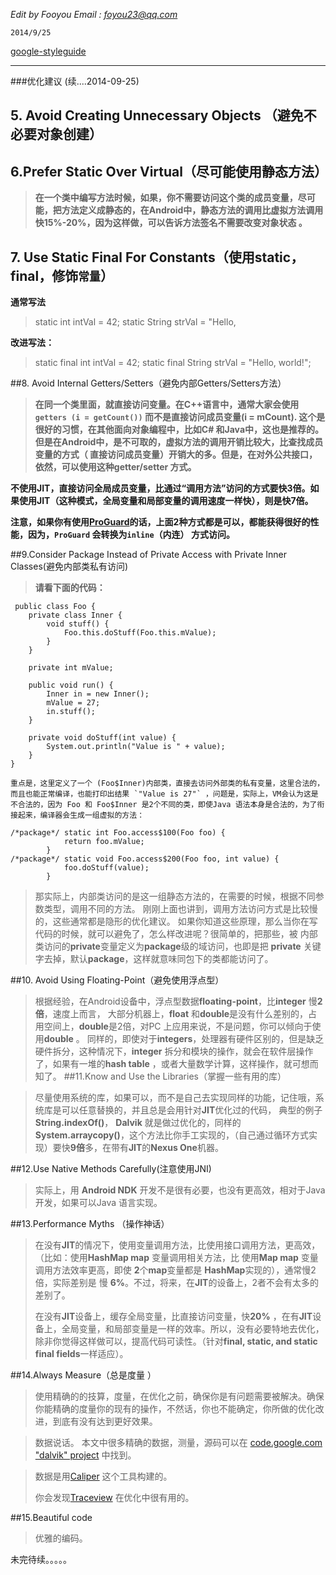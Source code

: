  _Edit by Fooyou Email : <foyou23@qq.com>_ 
    
    2014/9/25

[google-styleguide](http://google-styleguide.googlecode.com/svn/trunk/javaguide.html)

-------------------------------------
###优化建议  (续....2014-09-25)

## 5. Avoid Creating Unnecessary Objects （避免不必要对象创建）

## 6.Prefer Static Over Virtual（尽可能使用静态方法）

>**在一个类中编写方法时候，如果，你不需要访问这个类的成员变量，尽可能，把方法定义成静态的，在Android中，静态方法的调用比虚拟方法调用快15%-20%，因为这样做，可以告诉方法签名不需要改变对象状态 。**

## 7. Use Static Final For Constants（使用static，final，修饰`常量`）

**通常写法**	
>static int intVal = 42;
	static String strVal = "Hello, 
	
**改进写法：**	
>static final int intVal = 42;
static final String strVal = "Hello, world!";

##8. Avoid Internal Getters/Setters（避免内部Getters/Setters方法）

>  **在同一个类里面，就直接访问变量。在C++语言中，通常大家会使用`getters (i = getCount())` 而不是直接访问成员变量(i = mCount). 这个是很好的习惯，在其他面向对象编程中，比如C# 和Java中，这也是推荐的。但是在Android中，是不可取的，虚拟方法的调用开销比较大，比查找成员变量的方式（ 直接访问成员变量）开销大的多。但是，在对外公共接口，依然，可以使用这种getter/setter 方式。**
>  
**不使用JIT，直接访问全局成员变量，比通过“调用方法”访问的方式要快3倍。如果使用JIT（这种模式，全局变量和局部变量的调用速度一样快），则是快7倍。**
>
 **注意，如果你有使用[ProGuard](http://developer.android.com/tools/help/proguard.html)的话，上面2种方式都是可以，都能获得很好的性能，因为，`ProGuard` 会转换为`inline`（内连） 方式访问。**

##9.Consider Package Instead of Private Access with Private Inner Classes(避免内部类私有访问)
>**请看下面的代码：**

	 public class Foo {
	    private class Inner {
	        void stuff() {
	            Foo.this.doStuff(Foo.this.mValue);
	        }
	    }
	
	    private int mValue;
	
	    public void run() {
	        Inner in = new Inner();
	        mValue = 27;
	        in.stuff();
	    }
	
	    private void doStuff(int value) {
	        System.out.println("Value is " + value);
	    }
	}
>	
    重点是，这里定义了一个 (Foo$Inner)内部类，直接去访问外部类的私有变量，这里合法的，而且也能正常编译，也能打印出结果 `"Value is 27"` ，问题是，实际上，VM会认为这是不合法的，因为 Foo 和 Foo$Inner 是2个不同的类，即使Java 语法本身是合法的，为了衔接起来，编译器会生成一组虚拟的方法：

	/*package*/ static int Foo.access$100(Foo foo) {
			    return foo.mValue;
			}
	/*package*/ static void Foo.access$200(Foo foo, int value) {
			    foo.doStuff(value);
			}
>那实际上，内部类访问的是这一组静态方法的，在需要的时候，根据不同参数类型，调用不同的方法。	刚刚上面也讲到，调用方法访问方式是比较慢的，这些通常都是隐形的优化建议。
>如果你知道这些原理，那么当你在写代码的时候，就可以避免了，怎么样改进呢？很简单的，把那些，被 内部类访问的**private**变量定义为**package**级的域访问，也即是把 **private** 关键字去掉，默认**package**，这样就意味同包下的类都能访问了。

##10. Avoid Using Floating-Point（避免使用浮点型）
> 根据经验，在Android设备中，浮点型数据**floating-point**，比**integer** 慢**2倍**，速度上而言， 大部分机器上，**float** 和**double**是没有什么差别的，占用空间上，**double**是2倍，对PC 上应用来说，不是问题，你可以倾向于使用**double** 。
> 同样的，即使对于**integers**，处理器有硬件区别的，但是缺乏硬件拆分，这种情况下，**integer** 拆分和模块的操作，就会在软件层操作了，如果有一堆的**hash table** ，或者大量数学计算，这样操作，就可想而知了。
##11.Know and Use the Libraries（掌握一些有用的库）

> 尽量使用系统的库，如果可以，而不是自己去实现同样的功能，记住哦，系统库是可以任意替换的，并且总是会用针对**JIT**优化过的代码， 典型的例子 **String.indexOf()**， **Dalvik** 就是做过优化的，同样的 **System.arraycopy()**，这个方法比你手工实现的，（自己通过循环方式实现）要快**9倍**多，在带有**JIT**的**Nexus One**机器。

##12.Use Native Methods Carefully(注意使用JNI)
> 实际上，用 **Android NDK** 开发不是很有必要，也没有更高效，相对于Java开发，如果可以Java 语言实现。

##13.Performance Myths （操作神话）
> 在没有**JIT**的情况下，使用变量调用方法，比使用接口调用方法，更高效，（比如：使用**HashMap map** 变量调用相关方法，比 使用**Map map** 变量调用方法效率更高，即使 **2**个**map**变量都是 **HashMap**实现的），通常慢2倍，实际差别是 慢 **6%**。不过，将来，在**JIT**的设备上，2者不会有太多的差别了。
> 
> 在没有**JIT**设备上，缓存全局变量，比直接访问变量，快**20%** ，在有**JIT**设备上，全局变量，和局部变量是一样的效率。所以，没有必要特地去优化，除非你觉得这样做可以，提高代码可读性。（针对**final, static, and static final fields**一样适应）。

##14.Always Measure（总是度量 ）
> 使用精确的的技算，度量，在优化之前，确保你是有问题需要被解决。确保你能精确的度量你的现有的操作，不然话，你也不能确定，你所做的优化改进，到底有没有达到更好效果。

>数据说话。
>本文中很多精确的数据，测量，源码可以在 [code.google.com "dalvik" project](http://code.google.com/p/dalvik/source/browse/#svn/trunk/benchmarks) 中找到。

> 数据是用[Caliper](http://code.google.com/p/caliper/) 这个工具构建的。
>
>你会发现[Traceview](http://developer.android.com/tools/debugging/debugging-tracing.html) 
在优化中很有用的。


##15.Beautiful code
> 优雅的编码。

未完待续。。。。。